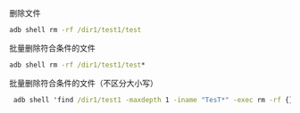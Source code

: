 
删除文件
```cmd
adb shell rm -rf /dir1/test1/test
```

批量删除符合条件的文件
```cmd
adb shell rm -rf /dir1/test1/test*
```

批量删除符合条件的文件（不区分大小写）
```cmd
 adb shell 'find /dir1/test1 -maxdepth 1 -iname "TesT*" -exec rm -rf {} \;'
```